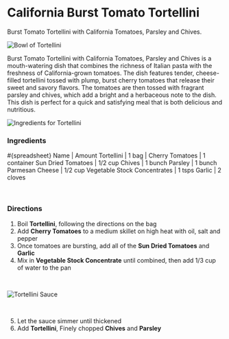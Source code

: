 # California Burst Tomato Tortellini
Burst Tomato Tortellini with California Tomatoes, Parsley and Chives.

![Bowl of Tortellini](https://taste.sh/assets/07s58p2mozhdiex/jjcchnlhlnorez1/img_2970_guj65m14EB.webp "Bowl of Tortellini")

Burst Tomato Tortellini with California Tomatoes, Parsley and Chives is a mouth-watering dish that combines the richness of Italian pasta with the freshness of California-grown tomatoes. The dish features tender, cheese-filled tortellini tossed with plump, burst cherry tomatoes that release their sweet and savory flavors. The tomatoes are then tossed with fragrant parsley and chives, which add a bright and a herbaceous note to the dish. This dish is perfect for a quick and satisfying meal that is both delicious and nutritious.

![Ingredients for Tortellini](https://taste.sh/assets/07s58p2mozhdiex/up4v9f8dhfct90s/ingre_TtrxwULYOO.webp "Ingredients for Tortellini")

### Ingredients
#{spreadsheet}
	Name | Amount 
	Tortellini | 1 bag | 
	Cherry Tomatoes | 1 container
	Sun Dried Tomatoes | 1/2 cup
	Chives | 1 bunch
	Parsley | 1 bunch
	Parmesan Cheese | 1/2 cup
	Vegetable Stock Concentrates | 1 tsps
	Garlic | 2 cloves

<br>

### Directions
1. Boil **Tortellini**, following the directions on the bag
2. Add **Cherry Tomatoes** to a medium skillet on high heat with oil, salt and pepper
3. Once tomatoes are bursting, add all of the **Sun Dried Tomatoes** and **Garlic**
4. Mix in **Vegetable Stock Concentrate** until combined, then add 1/3 cup of water to the pan

<br>

![Tortellini Sauce](https://taste.sh/assets/07s58p2mozhdiex/1s04h7ypy5dtvzi/img_2967_GPa5uGj801.webp "Tortellini Sauce")

<br>

5. Let the sauce simmer until thickened
6. Add **Tortellini**, Finely chopped **Chives** and **Parsley**